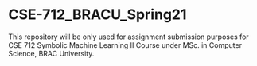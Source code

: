 # CSE-712_BRACU_Spring21
This repository will be only used for assignment submission purposes for CSE 712 Symbolic Machine Learning II Course under MSc. in Computer Science, BRAC University.
